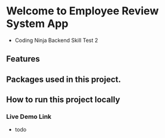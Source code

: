 # Welcome to Employee Review System App

- Coding Ninja Backend Skill Test 2

## Features

## Packages used in this project.

## How to run this project locally

### Live Demo Link

- todo
